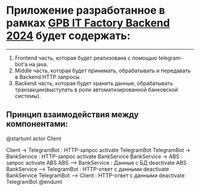 # Приложение разработанное в рамках [GPB IT Factory Backend 2024](https://gpb.fut.ru/itfactory/backend) будет содержать:

---
1. Frontend часть, которая будет реализована с помощью telegram-bot'а на java.
2. Middle часть, которая будет принимать, обрабатывать и передавать в Backend HTTP запросы.
3. Backend часть, которая будет хранить данные, 
обрабатывать транзакции(выступать в роли автоматизированной банковской системы).

## Принцип взаимодействия между компонентами:
@startuml
actor Client

Client -> TelegramBot : HTTP-запрос
    activate TelegramBot 
        TelegramBot -> BankService : HTTP-запрос
        activate BankService
            BankService -> ABS : запрос
            activate ABS
                ABS -->  BankService : Данные с БД
            deactivate ABS
            BankService --> TelegramBot : HTTP-ответ с данными
        deactivate BankService
        TelegramBot --> Client : HTTP-ответ с данными
    deactivate TelegramBot
@enduml



